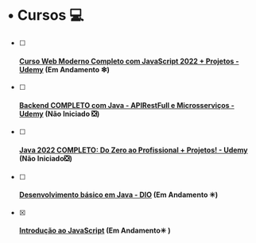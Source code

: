 # • Cursos :computer:



- [ ] #### **[Curso Web Moderno Completo com JavaScript 2022 + Projetos - Udemy](https://www.udemy.com/course/curso-web/)** **(Em Andamento ❇)**

- [ ] #### [**Backend COMPLETO com Java - APIRestFull e Microsserviços - Udemy**](https://www.udemy.com/course/backend-completo-com-java-apirestfull-e-microsservicos/learn/lecture/28722540?start=0#overview) **(Não Iniciado ❎)**

- [ ] #### [**Java 2022 COMPLETO: Do Zero ao Profissional + Projetos! - Udemy**](https://www.udemy.com/course/fundamentos-de-programacao-com-java/) **(Não Iniciado❎)**

- [ ] #### [Desenvolvimento básico em Java - DIO](https://web.dio.me/course/desenvolvimento-basico-em-java/learning/38d441ef-3c29-4ca4-9047-178603a8f656) **(Em Andamento ✳)**

- [x] #### [**Introdução ao JavaScript**](https://web.dio.me/course/introducao-ao-javascript/learning/ecf563b8-92b8-4061-95f3-66e32b1014cf) **(Em Andamento✳ )**









